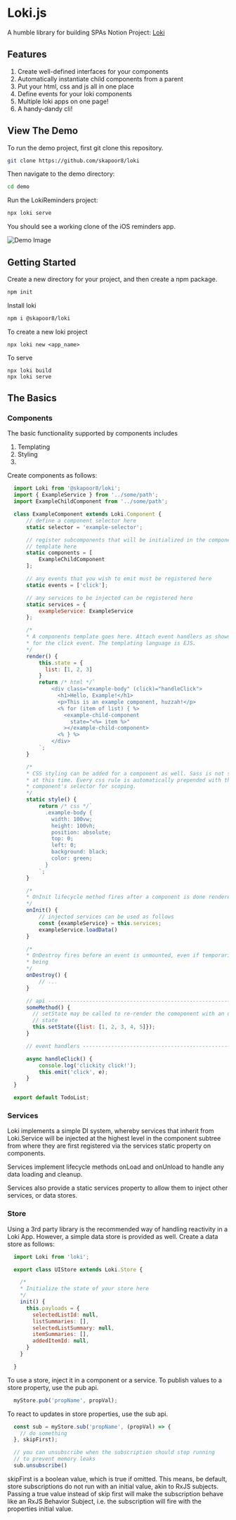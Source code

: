 # Loki.js
A humble library for building SPAs
Notion Project: [Loki](https://www.notion.so/dustandsepia/Loki-8788e93f626244a39e9c5f44ba1bd7e8)


## Features
1. Create well-defined interfaces for your components
2. Automatically instantiate child components from a parent
3. Put your html, css and js all in one place
4. Define events for your loki components
4. Multiple loki apps on one page!
5. A handy-dandy cli!

## View The Demo

To run the demo project, first git clone this repository.

```bash
git clone https://github.com/skapoor8/loki
```

Then navigate to the demo directory:

```bash
cd demo
```

Run the LokiReminders project:

```bash
npx loki serve
```

You should see a working clone of the iOS reminders app.

![Demo Image](images/demo-image.png "Demo Image")

## Getting Started
Create a new directory for your project, and then create a npm package.
```bash
npm init
```

Install loki
```bash
npm i @skapoor8/loki
```

To create a new loki project
```
npx loki new <app_name>
```

To serve
```
npx loki build
npx loki serve
```

## The Basics

### Components

The basic functionality supported by components includes
1. Templating 
2. Styling
3. 

Create components as follows:

```javascript
  import Loki from '@skapoor8/loki';
  import { ExampleService } from '../some/path';
  import ExampleChildComponent from '../some/path';

  class ExampleComponent extends Loki.Component {
      // define a component selector here 
      static selector = 'example-selector';

      // register subcomponents that will be initialized in the component's 
      // template here
      static components = [
          ExampleChildComponent
      ];

      // any events that you wish to emit must be registered here
      static events = ['click'];

      // any services to be injected can be registered here
      static services = {
          exampleService: ExampleService
      };

      /*
      * A components template goes here. Attach event handlers as shown below 
      * for the click event. The templating language is EJS.
      */
      render() {
          this.state = {
            list: [1, 2, 3]
          }
          return /* html */`              
              <div class="example-body" (click)="handleClick">
                <h1>Hello, Example!</h1>
                <p>This is an example component, huzzah!</p>
                <% for (item of list) { %>
                  <example-child-component
                    state="<%= item %>"
                  ></example-child-component>
                <% } %>
              </div>
          `;
      }

      /*
      * CSS styling can be added for a component as well. Sass is not supported
      * at this time. Every css rule is automatically prepended with the 
      * component's selector for scoping.
      */
      static style() {
          return /* css */`
            .example-body {
              width: 100vw;
              height: 100vh;
              position: absolute;
              top: 0;
              left: 0;
              background: black;
              color: green;
            } 
          `;
      }

      /*
      * OnInit lifecycle method fires after a component is done rendered
      */
      onInit() {
          // injected services can be used as follows
          const {exampleService} = this.services;
          exampleService.loadData()
      }

      /*
      * OnDestroy fires before an event is unmounted, even if temporarily while 
      * being 
      */
      onDestroy() {
          // ...
      }

      // api ---------------------------------------------------------------------
      someMethod() {
        // setState may be called to re-render the comoponent with an updated
        // state
        this.setState({list: [1, 2, 3, 4, 5]});
      }

      // event handlers ----------------------------------------------------------

      async handleClick() {
          console.log('clickity click!');
          this.emit('click', e);
      }
  }

  export default TodoList;

```

### Services

Loki implements a simple DI system, whereby services that inherit from Loki.Service will be injected at the highest level in the component subtree from where they are first registered via the services static property on components.

Services implement lifecycle methods onLoad and onUnload to handle any data loading and cleanup.

Services also provide a static services property to allow them to inject other services, or data stores.

### Store

Using a 3rd party library is the recommended way of handling reactivity in a Loki App. However, a simple data store is provided as well. Create a data store as follows:

```javascript
  import Loki from 'loki';

  export class UIStore extends Loki.Store {

    /*
    * Initialize the state of your store here
    */
    init() {
      this.payloads = {
        selectedListId: null,
        listSummaries: [],
        selectedListSummary: null,
        itemSummaries: [],
        addedItemId: null,
      }
    }

  }
```

To use a store, inject it in a component or a service. To publish values to a store property, use the pub api.

```javascript
  myStore.pub('propName', propVal);
```

To react to updates in store properties, use the sub api.

```javascript
  const sub = myStore.sub('propName', (propVal) => {
    // do something
  }, skipFirst);

  // you can unsubscribe when the subscription should stop running
  // to prevent memory leaks
  sub.unsubscribe()
```

skipFirst is a boolean value, which is true if omitted. This means, be default, store subscriptions do not run with an initial value, akin to RxJS subjects. Passing a true value instead of skip first will make the subscription behave like an RxJS Behavior Subject, i.e. the subscription will fire with the properties initial value.


